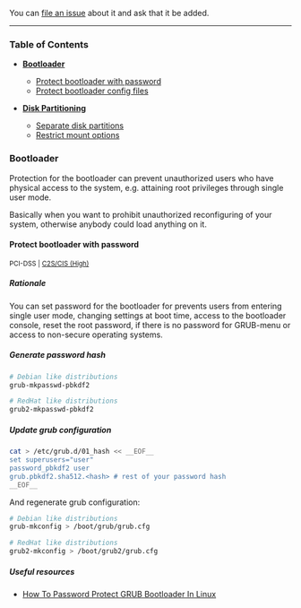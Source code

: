 You can [file an issue](https://github.com/trimstray/the-practical-linux-hardening-guide/issues) about it and ask that it be added.

---

### Table of Contents

- **[Bootloader](#bootloader)**
  * [Protect bootloader with password](#protect-bootloader-with-password)
  * [Protect bootloader config files](#protect-bootloader-config-files)

- **[Disk Partitioning](#disk-partitioning)**
  * [Separate disk partitions](#separate-disk-partitions)
  * [Restrict mount options](#restrict-mount-options)

### Bootloader

Protection for the bootloader can prevent unauthorized users who have physical access to the system, e.g. attaining root privileges through single user mode.

Basically when you want to prohibit unauthorized reconfiguring of your system, otherwise anybody could load anything on it.

#### Protect bootloader with password

<sup>PCI-DSS | <a href="https://static.open-scap.org/ssg-guides/ssg-rhel7-guide-C2S.html#xccdf_org.ssgproject.content_rule_grub2_password">C2S/CIS (High)</a></sup>

##### Rationale

You can set password for the bootloader for prevents users from entering single user mode, changing settings at boot time, access to the bootloader console, reset the root password, if there is no password for GRUB-menu or access to non-secure operating systems.

##### Generate password hash

```bash
# Debian like distributions
grub-mkpasswd-pbkdf2

# RedHat like distributions
grub2-mkpasswd-pbkdf2
```

##### Update grub configuration

```bash
cat > /etc/grub.d/01_hash << __EOF__
set superusers="user"
password_pbkdf2 user
grub.pbkdf2.sha512.<hash> # rest of your password hash
__EOF__
```

And regenerate grub configuration:

```bash
# Debian like distributions
grub-mkconfig > /boot/grub/grub.cfg

# RedHat like distributions
grub2-mkconfig > /boot/grub2/grub.cfg
```

##### Useful resources

- [How To Password Protect GRUB Bootloader In Linux](https://www.ostechnix.com/password-protect-grub-bootloader-linux/)